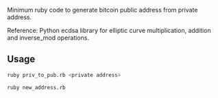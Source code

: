 

Minimum ruby code to generate bitcoin public address from private address.

Reference: Python ecdsa library for elliptic curve multiplication, addition and inverse_mod operations.


Usage
--------------

```sh
ruby priv_to_pub.rb <private address>
```

```sh
ruby new_address.rb 
```







